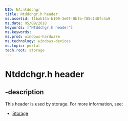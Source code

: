 ```yaml
---
UID: NA:ntddchgr
title: Ntddchgr.h header
ms.assetid: f1bab14a-b109-3e0f-8bfb-f85c148fc4a9
ms.date: 05/09/2018
keywords: ["Ntddchgr.h header"]
ms.keywords: 
ms.prod: windows-hardware
ms.technology: windows-devices
ms.topic: portal
tech.root: storage
---
```


# Ntddchgr.h header


## -description


This header is used by storage. For more information, see:

- [Storage](../_storage/index.md)
